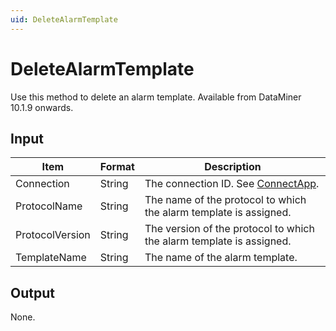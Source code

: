 ```yaml
---
uid: DeleteAlarmTemplate
---
```


# DeleteAlarmTemplate

Use this method to delete an alarm template. Available from DataMiner 10.1.9 onwards.

## Input

| Item            | Format | Description                                                          |
|-----------------|--------|----------------------------------------------------------------------|
| Connection      | String | The connection ID. See [ConnectApp](xref:ConnectApp).                 |
| ProtocolName    | String | The name of the protocol to which the alarm template is assigned.    |
| ProtocolVersion | String | The version of the protocol to which the alarm template is assigned. |
| TemplateName    | String | The name of the alarm template.                                      |

## Output

None.
